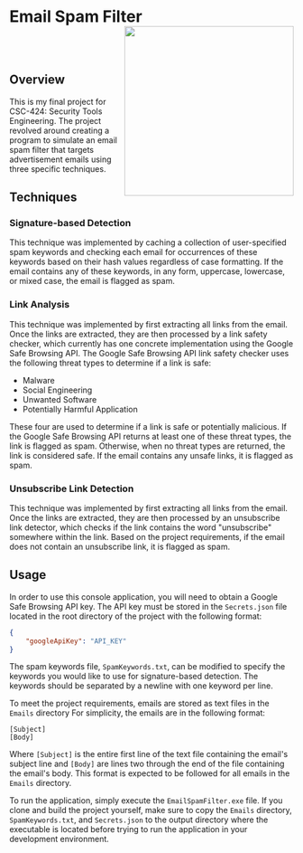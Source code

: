 # Email Spam Filter <img src="https://cdn.freebiesupply.com/logos/thumbs/2x/uncw-logo.png" width="300" height="300" align="right" >

<br>
<br>

## Overview

This is my final project for CSC-424: Security Tools Engineering. The project revolved around creating a program to
simulate an email spam filter that targets advertisement emails using three specific techniques.

## Techniques

### Signature-based Detection

This technique was implemented by caching a collection of user-specified spam keywords and checking each email for
occurrences of these keywords based on their hash values regardless of case formatting. If the email contains any of
these keywords, in any form, uppercase, lowercase, or mixed case, the email is flagged as spam.

### Link Analysis

This technique was implemented by first extracting all links from the email. Once the links are extracted, they are then
processed by a link safety checker, which currently has one concrete implementation using the Google Safe Browsing API.
The Google Safe Browsing API link safety checker uses the following threat types to determine if a link is safe:

- Malware
- Social Engineering
- Unwanted Software
- Potentially Harmful Application

These four are used to determine if a link is safe or potentially malicious. If the Google Safe Browsing API returns
at least one of these threat types, the link is flagged as spam. Otherwise, when no threat types are returned, the link
is considered safe. If the email contains any unsafe links, it is flagged as spam.

### Unsubscribe Link Detection

This technique was implemented by first extracting all links from the email. Once the links are extracted, they are then
processed by an unsubscribe link detector, which checks if the link contains the word "unsubscribe" somewhere within the
link. Based on the project requirements, if the email does not contain an unsubscribe link, it is flagged as spam.

## Usage

In order to use this console application, you will need to obtain a Google Safe Browsing API key. The API key must be
stored in the `Secrets.json` file located in the root directory of the project with the following format:

```json
{
	"googleApiKey": "API_KEY"
}
```

The spam keywords file, `SpamKeywords.txt`, can be modified to specify the keywords you would like to use
for signature-based detection. The keywords should be separated by a newline with one keyword per line.

To meet the project requirements, emails are stored as text files in the `Emails` directory For simplicity, the emails
are in the following format:

```plaintext
[Subject]
[Body]
```

Where `[Subject]` is the entire first line of the text file containing the email's subject line and `[Body]` are lines
two through the end of the file containing the email's body. This format is expected to be followed for all emails in
the `Emails` directory.

To run the application, simply execute the `EmailSpamFilter.exe` file. If you clone and build the project yourself,
make sure to copy the `Emails` directory, `SpamKeywords.txt`, and `Secrets.json` to the output directory where the
executable is located before trying to run the application in your development environment.